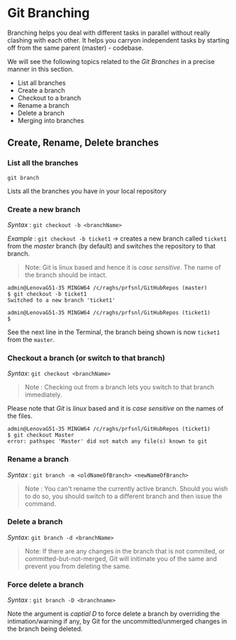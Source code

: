 # Git Branching

 Branching helps you deal with different tasks in parallel without really clashing with each other. 
 It helps you carryon independent tasks by starting off from the same parent (master) - codebase. 

 We will see the following topics related to the *Git Branches* in a precise manner in this section. 

 * List all branches
 * Create a branch
 * Checkout to a branch
 * Rename a branch
 * Delete a branch 
 * Merging into branches

## Create, Rename, Delete branches

### List all the branches

`git branch`

Lists all the branches you have in your local repository

### Create a new branch

*Syntax* : `git checkout -b <branchName>`

*Example* : `git checkout -b ticket1` &rarr; creates a new branch called `ticket1` from the *master* branch (by default) and switches the repository to that branch.

> Note: Git is linux based and hence it is *case sensitive*. The name of the branch should be intact. 

```
admin@LenovaG51-35 MINGW64 /c/raghs/prfsnl/GitHubRepos (master)
$ git checkout -b ticket1
Switched to a new branch 'ticket1'

admin@LenovaG51-35 MINGW64 /c/raghs/prfsnl/GitHubRepos (ticket1)
$ 
```

See the next line in the Terminal, the branch being shown is now `ticket1` from the `master`.

### Checkout a branch (or switch to that branch)

*Syntax*:  `git checkout <branchName>`

> Note : Checking out from a branch lets you switch to that branch immediately.

Please note that *Git* is *linux* based and it is *case sensitive* on the names of the files. 

```
admin@LenovaG51-35 MINGW64 /c/raghs/prfsnl/GitHubRepos (ticket1)
$ git checkout Master
error: pathspec 'Master' did not match any file(s) known to git
```

### Rename a branch

*Syntax* : `git branch -m <oldNameOfBranch> <newNameOfBranch>`

> Note : You can't rename the currently active branch. Should you wish to do so, you should switch to a different branch and then issue the command. 

### Delete a branch 

*Syntax*: `git branch -d <branchName>`

> Note: If there are any changes in the branch that is not commited, or committed-but-not-merged, Git will initimate you of the same and prevent you 
from deleting the same. 

### Force delete a branch 

*Syntax* : `git branch -D <branchname>`

Note the argument is *captial D* to force delete a branch by overriding the intimation/warning if any, by Git for the uncommitted/unmerged changes in the branch being
deleted. 



